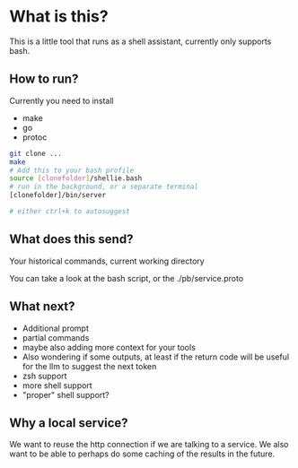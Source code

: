 # What is this?

This is a little tool that runs as a shell assistant, currently only supports bash.

## How to run?

Currently you need to install

- make
- go
- protoc

```bash
git clone ...
make
# Add this to your bash profile
source [clonefolder]/shellie.bash
# run in the background, or a separate terminal
[clonefolder]/bin/server

# either ctrl+k to autosuggest
```

## What does this send?

Your historical commands, current working directory

You can take a look at the bash script, or the ./pb/service.proto

## What next?

- Additional prompt
- partial commands
- maybe also adding more context for your tools
- Also wondering if some outputs, at least if the return code will be useful for the llm to suggest the next token
- zsh support
- more shell support
- "proper" shell support?

## Why a local service?

We want to reuse the http connection if we are talking to a service.
We also want to be able to perhaps do some caching of the results in the future.
